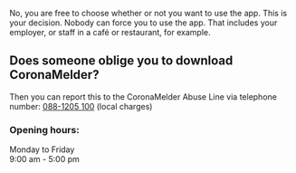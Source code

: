 No, you are free to choose whether or not you want to use the app. This is your decision. Nobody can force you to use the app. That includes your employer, or staff in a café or restaurant, for example.

## Does someone oblige you to download CoronaMelder? 
Then you can report this to the CoronaMelder Abuse Line via telephone number: <a href="tel:+31881205100">088-1205 100</a> (local charges)

### Opening hours:
Monday to Friday<br />
9:00 am - 5:00 pm
